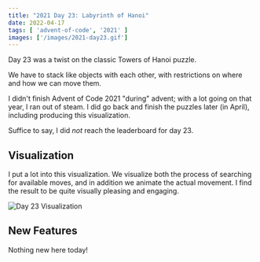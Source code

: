 ```yaml
---
title: "2021 Day 23: Labyrinth of Hanoi"
date: 2022-04-17
tags: [ 'advent-of-code', '2021' ]
images: ['/images/2021-day23.gif']
---
```

Day 23 was a twist on the classic Towers of Hanoi puzzle.

<!--more-->

We have to stack like objects with each other, with restrictions on where and
how we can move them.

I didn't finish Advent of Code 2021 "during" advent; with a lot going on that
year, I ran out of steam. I did go back and finish the puzzles later (in
April), including producing this visualization.

Suffice to say, I did _not_ reach the leaderboard for day 23.

## Visualization

I put a lot into this visualization. We visualize both the process of searching
for available moves, and in addition we animate the actual movement. I find the
result to be quite visually pleasing and engaging.

![Day 23 Visualization](/images/2021-day23.gif)

## New Features

Nothing new here today!

